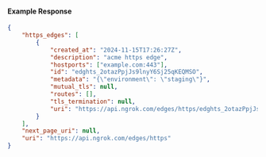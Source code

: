 <!-- Code generated for API Clients. DO NOT EDIT. -->

#### Example Response

```json
{
	"https_edges": [
		{
			"created_at": "2024-11-15T17:26:27Z",
			"description": "acme https edge",
			"hostports": ["example.com:443"],
			"id": "edghts_2otazPpjJs9lnyY6Sj25qKEQMSO",
			"metadata": "{\"environment\": \"staging\"}",
			"mutual_tls": null,
			"routes": [],
			"tls_termination": null,
			"uri": "https://api.ngrok.com/edges/https/edghts_2otazPpjJs9lnyY6Sj25qKEQMSO"
		}
	],
	"next_page_uri": null,
	"uri": "https://api.ngrok.com/edges/https"
}
```
